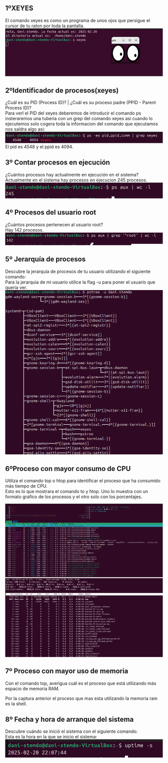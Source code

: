 ## 1ºXEYES
El comando xeyes es como un programa de unos ojos que persigue el cursor de tu raton por toda la pantalla.  
![primero](./xeyes.png)  

## 2ºIdentificador de procesos(xeyes)
¿Cuál es su PID (Process ID)? | ¿Cuál es su proceso padre (PPID - Parent Process ID)?  
Para verl el PID del xeyes deberemos de introducir el comando ps insteraremos una tuberia con un grep del comando xeyes asi cuando lo ejecutemos solo cogera toda la informacion del comando que ejecutamos nos saldra algo asi:  
![segundo](./pid-xeyes2.png)  
El pid es 4548 y el ppid es 4094.


## 3º Contar procesos en ejecución  
¿Cuántos procesos hay actualmente en ejecución en el sistema?  
Actualmente en el sistema hay procesos en ejecucion 245 procesos.  
![tercero](./proc.png)  
## 4º Procesos del usuario root  
¿Cuántos procesos pertenecen al usuario root?  
Hay 142 procesos.  
![cuarto](./proc2.png)  
## 5º Jerarquía de procesos  
Descubre la jerarquía de procesos de tu usuario utilizando el siguiente comando:  
Para la jerarquia de mi usuario utilice la flag -u para poner el usuario que queria ver.  
![quinto](pstree.png)  
## 6ºProceso con mayor consumo de CPU  
Utiliza el comando top o htop para identificar el proceso que ha consumido más tiempo de CPU.  
Esto es lo que mostrara el comando to y htop. Uno lo muestra con un formato grafico de los procesos y el otro solo con los porcentajes.

![sexto](./htop.png)  
![septimo](./top.png)  

## 7º Proceso con mayor uso de memoria  
Con el comando top, averigua cuál es el proceso que está utilizando más espacio de memoria RAM.  

Por la captura anterior el proceso que mas esta utilizando la memoria ram es la shell.  

## 8º Fecha y hora de arranque del sistema  
Descubre cuándo se inició el sistema con el siguiente comando:  
Esta es la hora en la que se inicio el sistema:  
![octavo](./update.png)